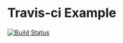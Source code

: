 # Travis-ci Example
[![Build Status](https://travis-ci.com/Raydonme/mavenfile.svg?branch=master)](https://travis-ci.com/Raydonme/mavenfile)
